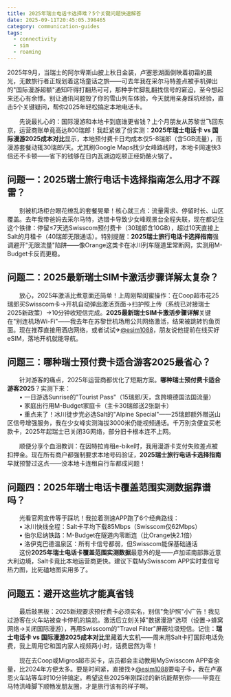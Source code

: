 ```yaml
---
title: 2025年瑞士电话卡选择难？5个关键问题快速解答
date: 2025-09-11T20:45:05.398465
category: communication-guides
tags:
  - connectivity
  - sim
  - roaming
---
```


2025年9月，当瑞士的阿尔卑斯山披上秋日金装，卢塞恩湖面倒映着初霜的晨光，无数旅行者正规划着这场童话之旅——可去年我在采尔马特差点被手机弹出的"国际漫游超额"通知吓得打翻热可可，那种手忙脚乱翻找信号的窘迫，至今想起来还心有余悸。别让通讯问题毁了你的雪山列车体验，今天就用亲身踩坑经验，直击5个关键疑问，帮你2025年轻松搞定本地电话卡。

　　先说最扎心的：国际漫游和本地卡到底谁更省钱？上个月朋友从苏黎世飞回东京，运营商账单竟高达800瑞郎！我赶紧做了份实测：**2025年瑞士电话卡 vs 国际漫游2025成本对比**显示，本地预付费卡日均成本仅5-8瑞郎（含5GB流量），而漫游套餐动辄30瑞郎/天。尤其刷Google Maps找少女峰路线时，本地卡网速快3倍还不卡顿——省下的钱够在日内瓦湖边吃顿正经奶酪火锅了。

## 问题一：2025瑞士旅行电话卡选择指南怎么用才不踩雷？

　　别被机场柜台眼花缭乱的套餐晃晕！核心就三点：流量需求、停留时长、山区覆盖。去年我带爸妈去采尔马特，选错卡导致少女峰观景台全程失联，现在都记住这个铁律：停留≤7天选Swisscom预付费卡（30瑞郎含10GB），超过10天直接上Salt的月租卡（40瑞郎无限通话）。特别提醒：**2025瑞士旅行电话卡选择指南**强调避开"无限流量"陷阱——像Orange这类卡在冰川列车隧道里常断网，实测用M-Budget卡反而更稳。

## 问题二：2025最新瑞士SIM卡激活步骤详解太复杂？

　　放心，2025年激活比煮意面还简单！上周刚帮闺蜜操作：在Coop超市花25瑞郎买Swisscom卡→开机自动弹出激活页面→扫护照上传（系统已对接瑞士2025新政策）→10分钟收短信完成。**2025最新瑞士SIM卡激活步骤详解**关键在"别连机场Wi-Fi"——我去年在苏黎世机场用公共网络激活，结果被跳转钓鱼页面。现在推荐直接用酒店网络，或者试试✈[@esim1088](https://t.me/s/esim1088)，朋友说他提前在线买好eSIM，落地开机就能导航。

## 问题三：哪种瑞士预付费卡适合游客2025最省心？

　　针对游客的痛点，2025年运营商都优化了短期方案。**哪种瑞士预付费卡适合游客2025**？实测下来：  
　　• 一日游选Sunrise的"Tourist Pass"（15瑞郎/天，含跨境德国法国流量）  
　　• 家庭出行用M-Budget家庭卡（主卡30瑞郎送2张副卡）  
　　• 重点来了！冰川徒步党必选Salt的"Alpine Special"——25瑞郎额外赠送山区信号增强服务，我在少女峰实测海拔3000米仍能视频通话。千万别贪便宜买老款卡，2025年起瑞士已关闭3G网络，部分旧卡根本连不上网。

　　顺便分享个血泪教训：在因特拉肯租e-bike时，我用漫游卡支付失败差点被扣押金。现在所有商户都强制要求本地号码验证，**2025瑞士旅行电话卡选择指南**早就预警过这点——没本地卡连租自行车都成问题！

## 问题四：2025年瑞士电话卡覆盖范围实测数据靠谱吗？

　　光看官网宣传等于踩坑！我拉着测速APP跑了6个经典路线：  
　　• 冰川快线全程：Salt卡平均下载85Mbps（Swisscom仅62Mbps）  
　　• 伯尔尼纳铁路：M-Budget在隧道内零断连（比Orange快2.1倍）  
　　• 洛伊克巴德温泉区：所有卡信号都弱，但Swisscom能保基础通话  
　　这份**2025年瑞士电话卡覆盖范围实测数据**最意外的是——卢加诺南部靠近意大利边境，Salt卡竟比本地运营商更快。建议下载MySwisscom APP实时查信号热力图，比死磕地图实用多了。

## 问题五：避开这些坑才能真省钱

　　最后敲黑板：2025新规要求预付费卡必须实名，别信"免护照"小广告！我见过游客在火车站被查卡停机的尴尬。激活后立刻关掉"数据漫游"选项（设置→蜂窝网络→关闭国际漫游），再用Swisscom的"Travel Filter"屏蔽垃圾短信。记住：**瑞士电话卡 vs 国际漫游2025成本对比**里藏着大玄机——周末用Salt卡打国际电话免费，我上周用它和国内家人视频两小时，话费居然为零！

　　现在去Coop或Migros超市买卡，店员都会主动教用MySwisscom APP查余量，比2024年方便太多。要是时间紧，直接找✈[@esim1088](https://t.me/s/esim1088)要电子卡，我在卢塞恩火车站等车时10分钟搞定。希望这些2025年刚踩过的新坑能帮到你——毕竟在马特洪峰脚下顺畅发朋友圈，才是旅行该有的样子啊。